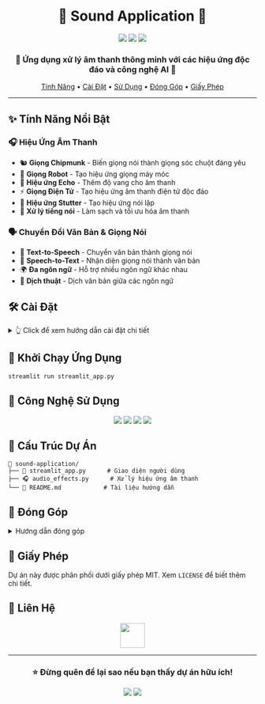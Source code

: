 <div align="center">

# 🎵 Sound Application 🎤

<p align="center">
  <img src="https://img.shields.io/badge/Python-3.8%2B-blue?style=for-the-badge&logo=python"/>
  <img src="https://img.shields.io/badge/Streamlit-1.0%2B-FF4B4B?style=for-the-badge&logo=streamlit"/>
  <img src="https://img.shields.io/badge/License-MIT-yellow.svg?style=for-the-badge"/>
</p>

### 🌟 Ứng dụng xử lý âm thanh thông minh với các hiệu ứng độc đáo và công nghệ AI 🚀

[Tính Năng](#features) •
[Cài Đặt](#installation) •
[Sử Dụng](#usage) •
[Đóng Góp](#contributing) •
[Giấy Phép](#license)

</div>

---

## ✨ Tính Năng Nổi Bật

### 🎧 Hiệu Ứng Âm Thanh
- 🐿️ **Giọng Chipmunk** - Biến giọng nói thành giọng sóc chuột đáng yêu
- 🤖 **Giọng Robot** - Tạo hiệu ứng giọng máy móc
- 🔄 **Hiệu ứng Echo** - Thêm độ vang cho âm thanh
- ⚡ **Giọng Điện Tử** - Tạo hiệu ứng âm thanh điện tử độc đáo
- 🔁 **Hiệu ứng Stutter** - Tạo hiệu ứng nói lặp
- 🎯 **Xử lý tiếng nói** - Làm sạch và tối ưu hóa âm thanh

### 🗣️ Chuyển Đổi Văn Bản & Giọng Nói
- 📝 **Text-to-Speech** - Chuyển văn bản thành giọng nói
- 🎤 **Speech-to-Text** - Nhận diện giọng nói thành văn bản
- 🌍 **Đa ngôn ngữ** - Hỗ trợ nhiều ngôn ngữ khác nhau
- 🔄 **Dịch thuật** - Dịch văn bản giữa các ngôn ngữ

## 🛠️ Cài Đặt

<details>
<summary>👆 Click để xem hướng dẫn cài đặt chi tiết</summary>

### 1️⃣ Clone repository:
```bash
git clone https://github.com/your-username/sound-application.git
cd sound-application
```

### 2️⃣ Cài đặt dependencies:
```bash
pip install ffmpeg
pip install pydub librosa soundfile
pip install --upgrade librosa
pip install gTTS SpeechRecognition
pip install googletrans==4.0.0-rc1
pip install streamlit streamlit-audiorec
```
</details>

## 🚀 Khởi Chạy Ứng Dụng

```bash
streamlit run streamlit_app.py
```

## 🔧 Công Nghệ Sử Dụng

<p align="center">
  <img src="https://img.shields.io/badge/Python-FFD43B?style=for-the-badge&logo=python&logoColor=blue" />
  <img src="https://img.shields.io/badge/Streamlit-FF4B4B?style=for-the-badge&logo=Streamlit&logoColor=white" />
  <img src="https://img.shields.io/badge/LibROSA-4B8BBE?style=for-the-badge" />
  <img src="https://img.shields.io/badge/Google_Cloud-4285F4?style=for-the-badge&logo=google-cloud&logoColor=white" />
</p>

## 📁 Cấu Trúc Dự Án

```
🎵 sound-application/
├── 📱 streamlit_app.py      # Giao diện người dùng
├── 🎧 audio_effects.py      # Xử lý hiệu ứng âm thanh
└── 📖 README.md            # Tài liệu hướng dẫn
```

## 🤝 Đóng Góp

<details>
<summary>Hướng dẫn đóng góp</summary>

1. 🍴 Fork dự án
2. 🌿 Tạo nhánh tính năng (`git checkout -b feature/AmazingFeature`)
3. 🎯 Commit thay đổi (`git commit -m '✨ Add some AmazingFeature'`)
4. 📤 Push lên nhánh (`git push origin feature/AmazingFeature`)
5. 🔍 Tạo Pull Request
</details>

## 📜 Giấy Phép

Dự án này được phân phối dưới giấy phép MIT. Xem `LICENSE` để biết thêm chi tiết.

## 📱 Liên Hệ

<p align="center">
  <a href="mailto:ngducmiinh@gmail.com">
    <img src="https://scontent.fhan15-1.fna.fbcdn.net/v/t39.30808-6/449364127_122102696786375116_2129721866720788959_n.jpg?_nc_cat=102&ccb=1-7&_nc_sid=6ee11a&_nc_ohc=aqI61ECjgqsQ7kNvgF7m5CJ&_nc_zt=23&_nc_ht=scontent.fhan15-1.fna&_nc_gid=ABFxrV5H0F1f97q1_Y0xNA2&oh=00_AYBsKHImncytdKJOBHSZvQt7rdKOhfgdwnsmfEra7uaFBg&oe=67365EEA" width="50" height="50"/>
    </a>
</p>

---

<div align="center">

### ⭐ Đừng quên để lại sao nếu bạn thấy dự án hữu ích!

<p align="center">
  <img src="https://forthebadge.com/images/badges/built-with-love.svg"/>
  <img src="https://forthebadge.com/images/badges/made-with-python.svg"/>
</p>

</div>

